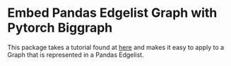 # Embed Pandas Edgelist Graph with Pytorch Biggraph

This package takes a tutorial found at [here](https://github.com/facebookresearch/PyTorch-BigGraph/blob/master/torchbiggraph/examples/livejournal.py) and makes it easy to apply to a Graph that is represented in a Pandas Edgelist.  

